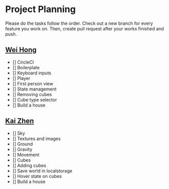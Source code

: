 # Project Planning

Please do the tasks follow the order.
Check out a new branch for every feature you work on. Then, create pull request after your works finished and push.

## [Wei Hong](https://github.com/ChangWeiHong)
- [] CircleCI
- [] Boilerplate
- [] Keyboard inputs
- [] Player
- [] First person view
- [] State management
- [] Removing cubes
- [] Cube type selector
- [] Build a house

## [Kai Zhen](https://github.com/KaiZhen97)
- [] Sky
- [] Textures and images
- [] Ground
- [] Gravity
- [] Movement
- [] Cubes
- [] Adding cubes
- [] Save world in localstorage
- [] Hover state on cubes
- [] Build a house